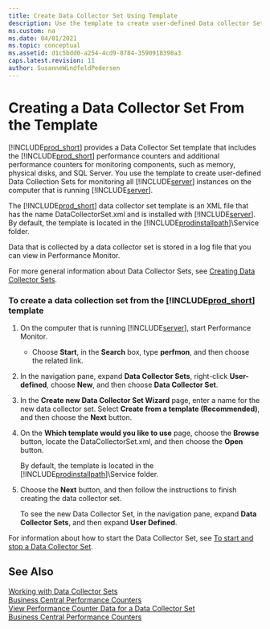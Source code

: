 ```yaml
---
title: Create Data Collector Set Using Template
description: Use the template to create user-defined Data collector Set for monitoring all Server instances on the computer that is running Business Cenytral Server. 
ms.custom: na
ms.date: 04/01/2021
ms.topic: conceptual
ms.assetid: d1c5bdd0-a254-4cd9-8784-3590918398a3
caps.latest.revision: 11
author: SusanneWindfeldPedersen
---
```

# Creating a Data Collector Set From the Template
[!INCLUDE[prod_short](../developer/includes/prod_short.md)] provides a Data Collector Set template that includes the [!INCLUDE[prod_short](../developer/includes/prod_short.md)] performance counters and additional performance counters for monitoring components, such as memory, physical disks, and SQL Server. You use the template to create user-defined Data Collection Sets for monitoring all [!INCLUDE[server](../developer/includes/server.md)] instances on the computer that is running [!INCLUDE[server](../developer/includes/server.md)].  
  
 The [!INCLUDE[prod_short](../developer/includes/prod_short.md)] data collector set template is an XML file that has the name DataCollectorSet.xml and is installed with [!INCLUDE[server](../developer/includes/server.md)]. By default, the template is located in the [!INCLUDE[prodinstallpath](../developer/includes/prodinstallpath.md)]\\Service folder.  
  
 Data that is collected by a data collector set is stored in a log file that you can view in Performance Monitor.  
  
 For more general information about Data Collector Sets, see [Creating Data Collector Sets](/previous-versions/windows/it-pro/windows-server-2008-R2-and-2008/cc749337(v=ws.11)).  
  
### To create a data collection set from the [!INCLUDE[prod_short](../developer/includes/prod_short.md)] template  
  
1.  On the computer that is running [!INCLUDE[server](../developer/includes/server.md)], start Performance Monitor.  
  
    -   Choose **Start**, in the **Search** box, type **perfmon**, and then choose the related link.  
  
2.  In the navigation pane, expand **Data Collector Sets**, right-click **User-defined**, choose **New**, and then choose **Data Collector Set**.  
  
3.  In the **Create new Data Collector Set Wizard** page, enter a name for the new data collector set. Select **Create from a template \(Recommended\)**, and then choose the **Next** button.  
  
4.  On the **Which template would you like to use** page, choose the **Browse** button, locate the DataCollectorSet.xml, and then choose the **Open** button.  
  
     By default, the template is located in the [!INCLUDE[prodinstallpath](../developer/includes/prodinstallpath.md)]\\Service folder.  
  
5.  Choose the **Next** button, and then follow the instructions to finish creating the data collector set.  
  
     To see the new Data Collector Set, in the navigation pane, expand **Data Collector Sets**, and then expand **User Defined**.  
  
 For information about how to start the Data Collector Set, see [To start and stop a Data Collector Set](create-data-collector-performance-counters.md#StartDataCollectorSet).  
  
## See Also  
 [Working with Data Collector Sets](monitor-work-with-data-collector-sets.md)   
 [Business Central Performance Counters](performance-counters.md)   
 [View Performance Counter Data for a Data Collector Set](monitor-view-performance-counter-data-for-data-collector-set.md)   
 [Business Central Performance Counters](performance-counters.md)